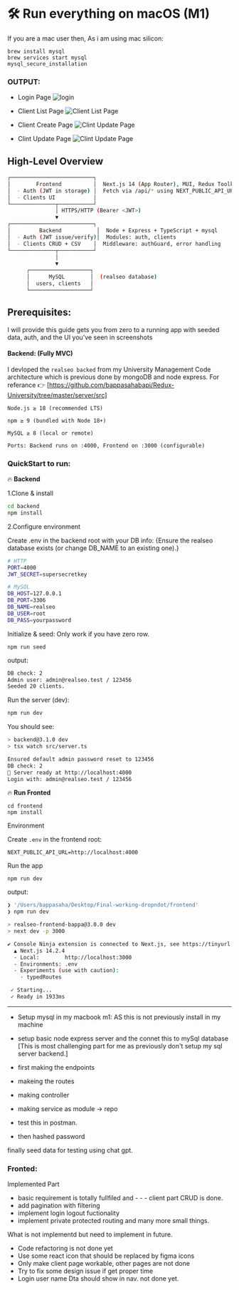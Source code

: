 # 🛠️ Run everything on macOS (M1)

If you are a mac user then, As i am using mac silicon:

    brew install mysql
    brew services start mysql
    mysql_secure_installation

### OUTPUT:

- Login Page
  ![login](./login.png)

- Client List Page
  ![Client List Page](./Client.png)

- Client Create Page
  ![Clint  Update Page](./form.png)

- Clint Update Page
  ![Clint  Update Page](./update.png)

## High-Level Overview

```bash
┌──────────────────────────┐
│        Frontend          │  Next.js 14 (App Router), MUI, Redux Toolkit
│  - Auth (JWT in storage) │  Fetch via /api/* using NEXT_PUBLIC_API_URL
│  - Clients UI            │
└──────────────┬───────────┘
               │ HTTPS/HTTP (Bearer <JWT>)
               ▼
┌──────────────────────────┐
│         Backend           │  Node + Express + TypeScript + mysql
│  - Auth (JWT issue/verify)│  Modules: auth, clients
│  - Clients CRUD + CSV    │  Middleware: authGuard, error handling
└──────────────┬───────────┘
               │
               ▼
      ┌───────────────────┐
      │      MySQL        │  (realseo database)
      │  users, clients   │
      └───────────────────┘


```

## Prerequisites:

I will provide this guide gets you from zero to a running app with seeded data, auth, and the UI you’ve seen in screenshots

#### Backend: (Fully MVC)

I devloped the `realseo backed` from my University Management Code architecture
which is previous done by mongoDB and node express.
For referance 👉 [https://github.com/bappasahabapi/Redux-University/tree/master/server/src]

    Node.js ≥ 18 (recommended LTS)

    npm ≥ 9 (bundled with Node 18+)

    MySQL ≥ 8 (local or remote)

    Ports: Backend runs on :4000, Frontend on :3000 (configurable)

### QuickStart to run:

🔥 **Backend**

1.Clone & install

```bash
cd backend
npm install
```

2.Configure environment

Create .env in the backend root with your DB info: {Ensure the realseo database exists (or change DB_NAME to an existing one).}

```bash
# HTTP
PORT=4000
JWT_SECRET=supersecretkey

# MySQL
DB_HOST=127.0.0.1
DB_PORT=3306
DB_NAME=realseo
DB_USER=root
DB_PASS=yourpassword

```

Initialize & seed: Only work if you have zero row.

    npm run seed

output:

```bash
DB check: 2
Admin user: admin@realseo.test / 123456
Seeded 20 clients.
```

Run the server (dev):

```bash
npm run dev

```

You should see:

```bash
> backend@3.1.0 dev
> tsx watch src/server.ts

Ensured default admin password reset to 123456
DB check: 2
🚀 Server ready at http://localhost:4000
Login with: admin@realseo.test / 123456


```

🔥 **Run Fronted**

    cd frontend
    npm install

Environment

Create `.env` in the frontend root:

    NEXT_PUBLIC_API_URL=http://localhost:4000

Run the app

    npm run dev

output:

```bash
❯ '/Users/bappasaha/Desktop/Final-working-dropndot/frontend'
❯ npm run dev

> realseo-frontend-bappa@3.0.0 dev
> next dev -p 3000

✔ Console Ninja extension is connected to Next.js, see https://tinyurl.com/2vt8jxzw
  ▲ Next.js 14.2.4
  - Local:        http://localhost:3000
  - Environments: .env
  - Experiments (use with caution):
    · typedRoutes

 ✓ Starting...
 ✓ Ready in 1933ms

```

---

- Setup mysql in my macbook m1: AS this is not previously install in my machine
- setup basic node express server and the connet this to mySql database [This is most challenging part for me as previously don't setup my sql server backend.]

- first making the endpoints
- makeing the routes
- making controller
- making service as module -> repo
- test this in postman.

- then hashed password

finally seed data for testing using chat gpt.

### Fronted:

Implemented Part

- basic requirement is totally fullfiled and - - - client part CRUD is done.
- add pagination with filtering
- implement login logout fuctionality
- implement private protected routing
  and many more small things.

What is not implementd but need to implement in future.

- Code refactoring is not done yet
- Use some react icon that should be replaced by figma icons
- Only make client page workable, other pages are not done
- Try to fix some design issue if get proper time
- Login user name Dta should show in nav. not done yet.
